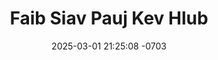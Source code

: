---
layout: movie-video-data
date: 2025-03-01 21:25:08 -0703
categories: movie

# Site Attributes
title: "Faib Siav Pauj Kev Hlub"
permalink: "/movie/Faib_Siav_Pauj_Kev_Hlub"

# Movie Attributes
synopsis: "Faib siav pauj kev hlub yog ib zaj movie sib hlub tu siab ua txog ib tug poj niam uas muaj txoj kev hlub thiab kev zoo rau tus txij nkawm txawm tias tus txiv yuav ua phem li cas los nws tseem tuav rawv txoj kev ntseeg siab thiab muab tus Txiv txhawb rau lub sam xeev mus txog thaum kawg ntawm kev niam txiv los nws tseem ua lub siab zoo vim hlub tus txiv txawm tus txiv ua siab phem npaum li cas rau nws los txog hnub tus txiv yuav tuag nws tseem faib nws ib txoj sia mus cawm tus txiv yam tsis xav txog tus kheej nob yog ib tug lw zoo rau peb tsoom poj niam xyaum txhuas mus. "
producer: "Passion Entertainment"
director: ""
writer: ""
video_link: "https://youtu.be/6245l9O-uUM?si=bfGjQ4yQih3jJDsf"
genre: "Drama Romance"
year: "2015"
release_type: "DVD"
storage: "Center for Hmong Studies"
thumbnail: "/assets/images/movie_thumbnails/Faib Siav Pauj Kev Hlub.jpeg"
publishing_company: "Passion Entertainment"

# Sequels + Parts
base_movie: ""
total_parts: 
sequel: ""

# Movie Cast
cast:
#VALUE!
---